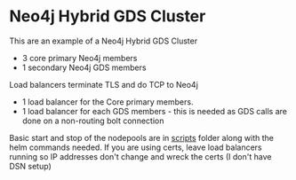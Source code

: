 # Neo4j Hybrid GDS Cluster

This are an example of a Neo4j Hybrid GDS Cluster
- 3 core primary Neo4j members
- 1 secondary Neo4j GDS members

Load balancers terminate TLS and do TCP to Neo4j
- 1 load balancer for the Core primary members.
- 1 load balancer for each GDS members - this is needed as GDS calls are done on a non-routing bolt connection

Basic start and stop of the nodepools are in [scripts](./scripts/) folder along with the helm commands needed.
If you are using certs, leave load balancers running so IP addresses don't change and wreck the certs (I don't have DSN setup)
